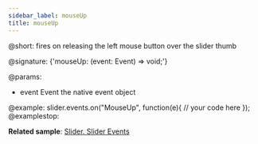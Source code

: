 ```yaml
---
sidebar_label: mouseUp
title: mouseUp
---          
```


@short: fires on releasing the left mouse button over the slider thumb

@signature: {'mouseUp: (event: Event) => void;'}

@params:
- event		Event		the native event object

@example:
slider.events.on("MouseUp", function(e){
    // your code here
});
@examplestop:

**Related sample**: [Slider. Slider Events](https://snippet.dhtmlx.com/sc7ov54z)
